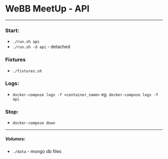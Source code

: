 # WeBB MeetUp - API

---

### Start:
- `./run.sh api`
- `./run.sh -d api` - detached

### Fixtures
- `./fixtures.sh`

### Logs:
- `docker-compose logs -f <container_name>` eg. `docker-compose logs -f api`

### Stop:
- `docker-compose down`

---

##### Volumes:
- `./data` - mongo db files
